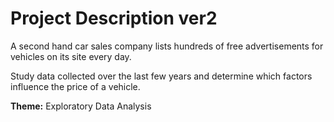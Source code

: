 # Project Description ver2

A second hand car sales company lists hundreds of free advertisements for vehicles on its site every day. 

Study data collected over the last few years and determine which factors influence the price of a vehicle.

**Theme:** Exploratory Data Analysis
